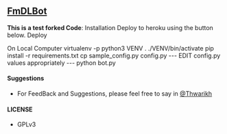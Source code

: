 ## [FmDLBot](https://telegram.org/FmDL_Bot)

**This is a test forked Code**:
Installation
Deploy to heroku using the button below.
Deploy

On Local Computer
virtualenv -p python3 VENV
. ./VENV/bin/activate
pip install -r requirements.txt
cp sample_config.py config.py
--- EDIT config.py values appropriately ---
python bot.py

#### Suggestions

- For FeedBack and Suggestions, please feel free to say in [@Thwarikh](https://telegram.org/thwarikh)

#### LICENSE
- GPLv3
